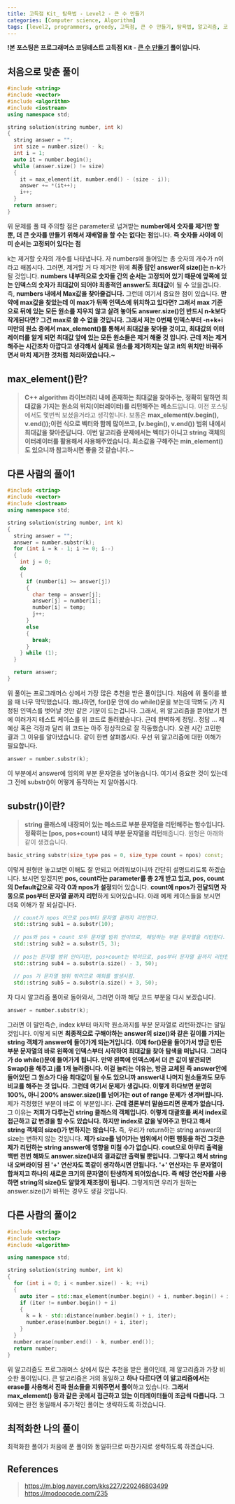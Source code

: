 ```yaml
---
title: 고득점 Kit_ 탐욕법 - Level2 - 큰 수 만들기
categories: [Computer science, Algorithm]
tags: [level2, programmers, greedy, 고득점, 큰 수 만들기, 탐욕법, 알고리즘, 코딩 테스트, 프로그래머스]
---
```


**!본 포스팅은 프로그래머스 코딩테스트 고득점 Kit - [큰 수 만들기](https://programmers.co.kr/learn/courses/30/lessons/42883) 풀이입니다.**

## 처음으로 맞춘 풀이
``` cpp
#include <string>
#include <vector>
#include <algorithm>
#include <iostream>
using namespace std;

string solution(string number, int k)
{
  string answer = "";
  int size = number.size() - k;
  int i = 1;
  auto it = number.begin();
  while (answer.size() != size)
  {
    it = max_element(it, number.end() - (size - i));
    answer += *(it++);
    i++;
  }
  return answer;
}
```
위 문제를 풀 때 주의할 점은 parameter로 넘겨받는 **number에서 숫자를 제거만 할 뿐, 더 큰 숫자를 만들기 위해서 재배열을 할 수는 없다는 점**입니다. **즉 숫자들 사이에 이미 순서는 고정되어 있다는 점**

k는 제거할 숫자의 개수를 나타냅니다. 자 numbers에 들어있는 총 숫자의 개수가 n이라고 해봅시다. 그러면, 제거할 거 다 제거한 뒤에 **최종 답인 answer의 size()는 n-k**가 될 것입니다.
**numbers 내부적으로 숫자들 간의 순서는 고정되어 있기 때문에 앞쪽에 있는 인덱스의 숫자가 최대값이 되어야 최종적인 answer도 최대값**이 될 수 있을겁니다.즉, **numbers 내에서 Max값을 찾아줄겁니다.** 그런데 여기서 중요한 점이 있습니다.
**만약에 max값을 찾았는데 이 max가 뒤쪽 인덱스에 위치하고 있다면? 그래서 max 기준으로 뒤에 있는 모든 원소를 지우지 않고 살려 놓아도 answer.size()인 반드시 n-k보다 작게된다면? 그건 max로 쓸 수 없을 것입니다. 그래서 저는 0번째 인덱스부터 -n+k+i 미만의 원소 중에서 max_element()를 통해서 최대값을 찾아줄 것이고, 최대값의 이터레이터를 알게 되면 최대값 앞에 있는 모든 원소들은 제거 해줄 것 입니다. 근데 저는 제거해주는 시간조차 아깝다고 생각해서 실제로 원소를 제거하지는 않고 it의 위치만 바꿔주면서 마치 제거한 것처럼 처리하였습니다.~**

## max_element()란?
> **C++ algorithm 라이브러리 내에 존재하는 최대값을 찾아주는, 정확히 말하면 최대값을 가지는 원소의 위치(이터레이터)를 리턴해주는 메소드**입니다. 이전 포스팅에서도 몇번씩 보셨을거라고 생각합니다.
보통은 **max_element(v.begin(), v.end());이런 식으로 벡터와 함께 많이쓰고, [v.begin(), v.end()) 범위 내에서 최대값을 찾아준답니다.**
**이번 알고리즘 문제에서는 벡터가 아니고 string 객체의 이터레이터를 활용해서 사용해주었습니다.
최소값을 구해주는 min_element()도 있으니까 참고하시면 좋을 것 같습니다.~**

## 다른 사람의 풀이1
``` cpp
#include <string>
#include <vector>
#include <iostream>
using namespace std;

string solution(string number, int k)
{
  string answer = "";
  answer = number.substr(k);
  for (int i = k - 1; i >= 0; i--)
  {
    int j = 0;
    do
    {
      if (number[i] >= answer[j])
      {
        char temp = answer[j];
        answer[j] = number[i];
        number[i] = temp;
        j++;
      }
      else
      {
        break;
      }
    } while (1);
  }

  return answer;
}
```

위 풀이는 프로그래머스 상에서 가장 많은 추천을 받은 풀이입니다. 처음에 위 풀이를 봤을 때 너무 막막했습니다. 왜냐하면, for()문 안에 do while()문을 보는데 딱봐도 j가 지정된 인덱스를 벗어날 것만 같은 기분이 드는겁니다. 그래서, 위 알고리즘을 뜯어보기 전에 여러가지 테스트 케이스를 위 코드로 돌려봤습니다. 근데 완벽하게 정답.. 정답 ... 제 예상 혹은 걱정과 달리 위 코드는 아주 정상적으로 잘 작동했습니다. 오랜 시간 고민한 결과 그 이유를 알아냈습니다. 같이 한번 살펴봅시다.
우선 위 알고리즘에 대한 이해가 필요합니다.
``` cpp
answer = number.substr(k);
```
이 부분에서 answer에 임의의 부분 문자열을 넣어놓습니다. 여기서 중요한 것이 있는데 그 전에 substr()이 어떻게 동작하는 지 알아봅시다.

## substr()이란?
> **string 클래스에 내장되어 있는 메소드로 부분 문자열을 리턴해주는 함수입니다. 
정확히는 [pos, pos+count) 내의 부분 문자열을 리턴**해줍니다. 원형은 아래와 같이 생겼습니다.
``` cpp
basic_string substr(size_type pos = 0, size_type count = npos) const;
```
이렇게 원형만 놓고보면 이해도 잘 안되고 어려워보이니까 간단히 설명드리도록 하겠습니다.
보시면 알겠지만 **pos, count라는 parameter를 총 2개 받고 있고, pos, count의 Default값으로 각각 0과 npos가 설정**되어 있습니다. **count에 npos가 전달되면 자동으로 pos부터 문자열 끝까지 리턴**하게 되어있습니다. 아래 예제 케이스들을 보시면 더욱 이해가 잘 되실겁니다.

``` cpp
  // count가 npos 이므로 pos부터 문자열 끝까지 리턴한다.
  std::string sub1 = a.substr(10);
  
  // pos와 pos + count 모두 문자열 범위 안이므로, 해당하는 부분 문자열을 리턴한다.
  std::string sub2 = a.substr(5, 3);
  
  // pos는 문자열 범위 안이지만, pos+count는 밖이므로, pos부터 문자열 끝까지 리턴한다.
  std::string sub4 = a.substr(a.size() - 3, 50);
  
  // pos 가 문자열 범위 밖이므로 예외를 발생시킴.
  std::string sub5 = a.substr(a.size() + 3, 50);
```

자 다시 알고리즘 풀이로 돌아와서, 그러면 아까 해당 코드 부분을 다시 보겠습니다.
``` cpp
answer = number.substr(k);
```
그러면 이 말인즉슨, index k부터 마지막 원소까지를 부분 문자열로 리턴하겠다는 말일 것입니다.
이렇게 되면 **최종적으로 구해야하는 answer의 size()와 같은 길이를 가지는 string 객체가 answer에 들어가게 되는거입니다.** **이제 for()문을 들어가서 방금 만든 부분 문자열의 바로 왼쪽에 인덱스부터 시작하여 최대값을 찾아 탐색을 떠납니다.** **그러다가 do while()문에 들어가게 됩니다. 만약 왼쪽에 인덱스에서 더 큰 값이 발견되면 Swap()을 해주고 j를 1개 늘려줍니다. 이걸 늘리는 이유는, 방금 교체된 즉 answer안에 들어있던 그 원소가 다음 최대값이 될 수도 있으니까 answer내 나머지 원소들과도 모두 비교를 해주는 것 입니다.** **그런데 여기서 문제가 생깁니다. 이렇게 하다보면 분명히 100%, 아니 200% answer.size()를 넘어가는 out of range 문제가 생겨버립니다.** 제가 걱정했던 부분이 바로 이 부분입니다. **근데 결론부터 말씀드리면 문제가 없습니다.**
그 이유는 **저희가 다루는건 string 클래스의 객체입니다. 이렇게 대괄호를 써서 index로 접근하고 값 변경을 할 수도 있습니다. 하지만 index로 값을 넣어주고 한다고 해서 string 객체의 size()가 변하지는 않습니다.** 즉, 우리가 return하는 string answer의 size는 변하지 않는 것입니다. **제가 size를 넘어가는 범위에서 어떤 행동을 하건 그것은 제가 리턴하는 string answer에 영향을 미칠 수가 없습니다. cout으로 아무리 출력을 백번 천번 해봐도 answer.size()내의 결과값만 출력될 뿐입니다.**
**그렇다고 해서 string 내 오버라이딩 된 '+' 연산자도 똑같이 생각하시면 안됩니다.** **'+' 연산자는 두 문자열이 합쳐지고 하나의 새로운 크기의 문자열이 탄생하게 되어있습니다. 즉 해당 연산자를 사용하면 string의 size()도 알맞게 재조정이 됩니다.** 그렇게되면 우리가 원하는 answer.size()가 바뀌는 경우도 생길 것입니다.

## 다른 사람의 풀이2
``` cpp
#include <string>
#include <vector>
#include <algorithm>

using namespace std;

string solution(string number, int k)
{
  for (int i = 0; i < number.size() - k; ++i)
  {
    auto iter = std::max_element(number.begin() + i, number.begin() + i + k + 1);
    if (iter != number.begin() + i)
    {
      k = k - std::distance(number.begin() + i, iter);
      number.erase(number.begin() + i, iter);
    }
  }
  number.erase(number.end() - k, number.end());
  return number;
}
```
위 알고리즘도 프로그래머스 상에서 많은 추천을 받은 풀이인데, 제 알고리즘과 가장 비슷한 풀이입니다. 큰 알고리즘은 거의 동일하고 **하나 다르다면 이 알고리즘에서는 erase를 사용해서 진짜 원소들을 지워주면서 풀이**하고 있습니다. **그래서 max_element() 등과 같은 곳에서 접근하고 있는 이터레이터들이 조금씩 다릅니다.** 그 외에는 완전 동일해서 추가적인 풀이는 생략하도록 하겠습니다.

## 최적화한 나의 풀이
최적화한 풀이가 처음에 푼 풀이와 동일하므로 마찬가지로 생략하도록 하겠습니다.

## References
> https://m.blog.naver.com/kks227/220246803499  
https://modoocode.com/235